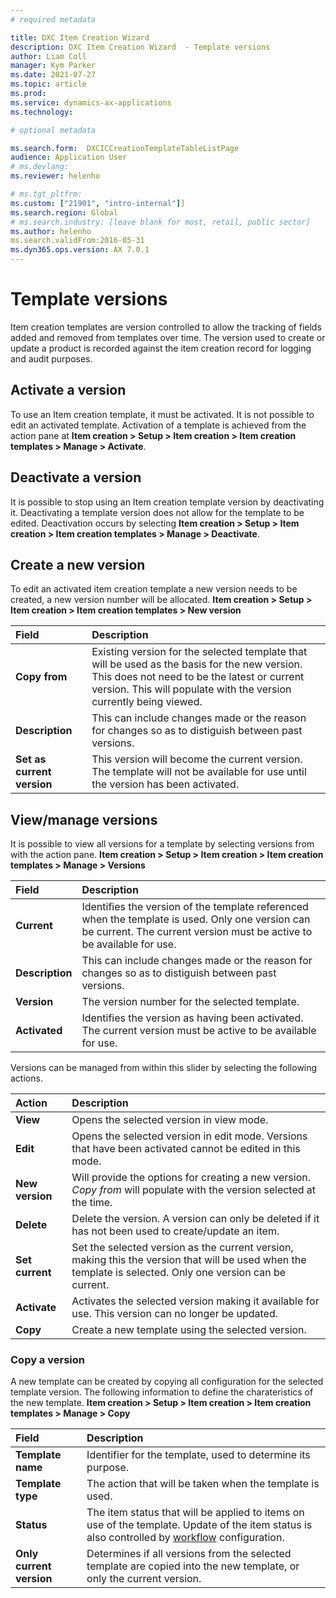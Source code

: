 ```yaml
---
# required metadata

title: DXC Item Creation Wizard
description: DXC Item Creation Wizard  - Template versions
author: Liam Coll
manager: Kym Parker
ms.date: 2021-07-27
ms.topic: article
ms.prod: 
ms.service: dynamics-ax-applications
ms.technology: 

# optional metadata

ms.search.form:  DXCICCreationTemplateTableListPage 
audience: Application User
# ms.devlang: 
ms.reviewer: helenho

# ms.tgt_pltfrm: 
ms.custom: ["21901", "intro-internal"]]
ms.search.region: Global
# ms.search.industry: [leave blank for most, retail, public sector]
ms.author: helenho
ms.search.validFrom:2016-05-31
ms.dyn365.ops.version: AX 7.0.1
---
```


# Template versions

Item creation templates are version controlled to allow the tracking of fields added and removed from templates over time. The version used to create or update a product is recorded against the item creation record for logging and audit purposes. 

## Activate a version

To use an Item creation template, it must be activated. It is not possible to edit an activated template. Activation of a template is achieved from the action pane at **Item creation > Setup > Item creation > Item creation templates > Manage > Activate**.

## Deactivate a version

It is possible to stop using an Item creation template version by deactivating it. Deactivating a template version does not allow for the template to be edited. Deactivation occurs by selecting **Item creation > Setup > Item creation > Item creation templates > Manage > Deactivate**.

## Create a new version

To edit an activated item creation template a new version needs to be created, a new version number will be allocated. **Item creation > Setup > Item creation > Item creation templates > New version**

|  **Field**  | **Description** | 
|:---|:---|     
|  **Copy from**  | Existing version for the selected template that will be used as the basis for the new version. This does not need to be the latest or current version. This will populate with the version currently being viewed. | 
|  **Description**  | This can include changes made or the reason for changes so as to distiguish between past versions. | 
|  **Set as current version**  | This version will become the current version. The template will not be available for use until the version has been activated. | 

## View/manage versions

It is possible to view all versions for a template by selecting versions from with the action pane. **Item creation > Setup > Item creation > Item creation templates > Manage >  Versions**

|  **Field**  | **Description** | 
|:---|:---|     
|  **Current**  | Identifies the version of the template referenced when the template is used. Only one version can be current. The current version must be active to be available for use.  | 
|  **Description**  | This can include changes made or the reason for changes so as to distiguish between past versions. | 
|  **Version**  | The version number for the selected template. | 
|  **Activated**  | Identifies the version as having been activated. The current version must be active to be available for use.  |

Versions can be managed from within this slider by selecting the following actions. 

|  **Action**  | **Description** | 
|:---|:---|     
|  **View**  | Opens the selected version in view mode. | 
|  **Edit**  | Opens the selected version in edit mode. Versions that have been activated cannot be edited in this mode. | 
|  **New version**  | Will provide the options for creating a new version. *Copy from* will populate with the version selected at the time. | 
|  **Delete**  | Delete the version. A version can only be deleted if it has not been used to create/update an item. | 
|  **Set current**  | Set the selected version as the current version, making this the version that will be used when the template is selected. Only one version can be current. | 
|  **Activate**  | Activates the selected version making it available for use. This version can no longer be updated. | 
|  **Copy**  | Create a new template using the selected version. | 

### Copy a version

A new template can be created by copying all configuration for the selected template version. The following information to define the charateristics of the new template.
**Item creation > Setup > Item creation > Item creation templates > Manage > Copy**

|  **Field**  | **Description** | 
|:---|:---|     
|  **Template  name**  | Identifier for the template, used to determine its purpose. | 
|  **Template type**  | The action that will be taken when the template is used. | 
|  **Status**  | The item status that will be applied to items on use of the template. Update of the item status is also controlled by [workflow](Item-creation-workflows) configuration. | 
|  **Only current version**  | Determines if all versions from the selected template are copied into the new template, or only the current version. | 

